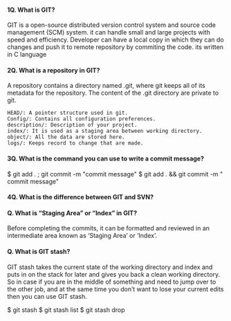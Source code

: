 #### 1Q. What is GIT?
GIT is a open-source distributed version control system and source code management (SCM) system. it can handle small and large projects with speed and efficiency. Developer can have a local copy in which they can do changes and push it to remote repository by commiting the code. its written in C language

#### 2Q. What is a repository in GIT?
A repository contains a directory named .git, where git keeps all of its metadata for the repository. The content of the .git directory are private to git.

    HEAD/: A pointer structure used in git.
    Config/: Contains all configuration preferences.
    description/: Description of your project.
    index/: It is used as a staging area between working directory.
    object/: All the data are stored here.
    logs/: Keeps record to change that are made.

#### 3Q. What is the command you can use to write a commit message?
$ git add . ; git commit -m "commit message"
$ git add . && git commit -m  " commit message"

#### 4Q. What is the difference between GIT and SVN?
   
#### Q. What is “Staging Area” or “Index” in GIT?
Before completing the commits, it can be formatted and reviewed in an intermediate area known as ‘Staging Area’ or ‘Index’.

#### Q. What is GIT stash?
GIT stash takes the current state of the working directory and index and puts in on the stack for later and gives you back a clean working directory.  So in case if you are in the middle of something and need to jump over to the other job, and at the same time you don’t want to lose your current edits then you can use GIT stash.

$ git stash
$ git stash list
$ git stash drop

